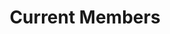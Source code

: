 ---
layout: profiles
permalink: /peopleCurrentMembers/
title: Current Members
description: 
nav: false
nav_order: 7

profiles:
  # if you want to include more than one profile, just replicate the following block
  # and create one content file for each profile inside _pages/
  - align: left
    image: ppl/bing.jpg
    content: ppl_pages/bing.md
    image_circular: true # crops the image to make it circular
    
  - align: left
    image: ppl/zijian-zhang.png
    content: ppl_pages/zijian-zhang.md
    image_circular: true

  - align: left
    image: ppl/tianqi.png
    content: ppl_pages/tianqi.md
    image_circular: true # crops the image to make it circular
  
  - align: left
    image: ppl/zhengtong-li.png
    content: ppl_pages/zhengtong-li.md
    image_circular: true

  - align: left
    image: ppl/peixu-guo.jpg
    content: ppl_pages/peixu-guo.md
    image_circular: true    

  - align: left
    image: ppl/by.jpg
    content: ppl_pages/boyang.md
    image_circular: true # crops the image to make it circular    

  - align: left
    image: ppl/liyu.png
    content: ppl_pages/liyu.md
    image_circular: true
  
  - align: left
    image: ppl/kangliu.png
    content: ppl_pages/kangliu.md
    image_circular: true

  - align: left
    image: ppl/ken.jpg
    content: ppl_pages/ken.md
    image_circular: true    

  - align: left
    image: ppl/ls-s.jpg
    content: ppl_pages/lisong-shi.md
    image_circular: true   

  - align: left
    image: ppl/zongnan-chen.jpg
    content: ppl_pages/zongnan-chen.md
    image_circular: true  

  - align: left
    image: ppl/qingyang-meng.png
    content: ppl_pages/qingyang-meng.md
    image_circular: true  

students:
  - align: left
    image: ppl/sky.jpg
    content: ppl_pages/sky.md
    image_circular: true

  - align: left
    image: ppl/bailun.png
    content: ppl_pages/bailun.md
    image_circular: true
  
  - align: left
    image: ppl/yefeng.jpg
    content: ppl_pages/yefeng.md
    image_circular: true
  
  - align: left
    image: ppl/canning.jpg
    content: ppl_pages/canning.md
    image_circular: true

  - align: left
    image: ppl/tao.png
    content: ppl_pages/tao.md
    image_circular: true

  - align: left
    image: ppl/wenyu.jpg
    content: ppl_pages/wenyu.md
    image_circular: true
  
  - align: left
    image: ppl/qihang.png
    content: ppl_pages/qihang.md
    image_circular: true

  - align: left
    image: ppl/ccw.png
    content: ppl_pages/ccw.md
    image_circular: true  
    
    
  - align: left
    image: ppl/yf-chen.jpg
    content: ppl_pages/yifeng-chen.md
    image_circular: true    

  - align: left
    image: ppl/jiachen-lu.png
    content: ppl_pages/jiachen-lu.md
    image_circular: true      

  - align: left
    image: ppl/patty.png
    content: ppl_pages/patty.md
    image_circular: true

  - align: left
    image: ppl/huyang.png
    content: ppl_pages/huyang.md
    image_circular: true
  
  - align: left
    image: ppl/athena.png
    content: ppl_pages/athena.md
    image_circular: true
  
  
  - align: left
    image: ppl/haru.png
    content: ppl_pages/haru.md
    image_circular: true

  - align: left
    image: ppl/peiyuan.png
    content: ppl_pages/peiyuan.md
    image_circular: true

  - align: left
    image: ppl/yb.png
    content: ppl_pages/yuanbo.md
    image_circular: true

  - align: left
    image: ppl/guoqin-zhao.jpg
    content: ppl_pages/guoqin-zhao.md
    image_circular: true  


  - align: left
    image: ppl/changye-huang.jpg
    content: ppl_pages/changye-huang.md
    image_circular: true       

  - align: left
    image: ppl/li-tan.jpg
    content: ppl_pages/li-tan.md
    image_circular: true 

  - align: left
    image: ppl/zhengyan.png
    content: ppl_pages/zhengyan.md
    image_circular: true

  - align: left
    image: ppl/tanzheng.png
    content: ppl_pages/tanzheng.md
    image_circular: true

  - align: left
    image: ppl/rg.png
    content: ppl_pages/rg.md
    image_circular: true

  - align: left
    image: ppl/wanying-xu.jpg
    content: ppl_pages/wanying-xu.md
    image_circular: true    

  - align: left
    image: ppl/xinke-shao.jpg
    content: ppl_pages/xinke-shao.md
    image_circular: true     

  - align: left
    image: ppl/ziqi-jiang.jpg
    content: ppl_pages/ziqi-jiang.md
    image_circular: true   

  - align: left
    image: ppl/yifei.png
    content: ppl_pages/yifei.md
    image_circular: true    
      

  - align: left
    image: ppl/chi-zhang.png
    content: ppl_pages/chi-zhang.md
    image_circular: true      
    
  - align: left
    image: ppl/xiao-liu.jpg
    content: ppl_pages/xiao-liu.md
    image_circular: true   

  - align: left
    image: ppl/guanhua-chen.png
    content: ppl_pages/guanhua-chen.md
    image_circular: true     

  - align: left
    image: ppl/wfj.jpg
    content: ppl_pages/fengjuan-wang.md
    image_circular: true 

  - align: left
    image: ppl/yuzhou.png
    content: ppl_pages/yuzhou.md
    image_circular: true

  - align: left
    image: ppl/qiming-lin.jpg
    content: ppl_pages/qiming-lin.md
    image_circular: true 
---